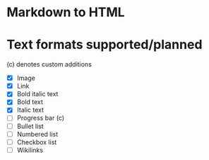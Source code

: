 # Markdown to HTML

# Text formats supported/planned
(c) denotes custom additions

- [x] Image
- [x] Link
- [x] Bold italic text
- [x] Bold text
- [x] Italic text
- [ ] Progress bar (c)
- [ ] Bullet list
- [ ] Numbered list
- [ ] Checkbox list
- [ ] Wikilinks
